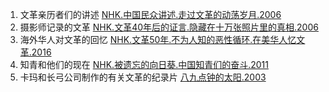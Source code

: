1. 文革亲历者们的讲述 [NHK.中国民众讲述.走过文革的动荡岁月.2006](/NHK纪录片/02.中国/02.历史/01.文化大革命/中国民众讲述.走过文革的动荡岁月.md)
2. 摄影师记录的文革 [NHK.文革40年后的证言.隐藏在十万张照片里的真相.2006](/NHK纪录片/02.中国/02.历史/01.文化大革命/文革40年后的证言.隐藏在十万张照片里的真相.md)
3. 海外华人对文革的回忆 [NHK.文革50年.不为人知的恶性循环.在美华人忆文革.2016](/NHK纪录片/02.中国/02.历史/01.文化大革命/文革50年.不为人知的恶性循环.在美华人忆文革.md)
4. 知青和他们的现在 [NHK.被遗忘的向日葵.中国知青们的奋斗.2011](/NHK纪录片/02.中国/02.历史/01.文化大革命/被遗忘的向日葵.中国知青们的奋斗.md)
5. 卡玛和长弓公司制作的有关文革的纪录片 [八九点钟的太阳.2003](/其他纪录片/文化大革命/卡玛.八九点钟的太阳.2003.md)
